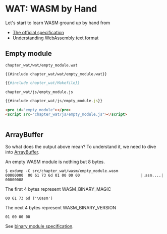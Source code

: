 # WAT: WASM by Hand

Let's start to learn WASM ground up by hand from

- [The official specification](https://webassembly.github.io/spec/core/text/index.html)
- [Understanding WebAssembly text format](https://developer.mozilla.org/en-US/docs/WebAssembly/Understanding_the_text_format)

## Empty module

`chapter_wat/wat/empty_module.wat`
```
{{#include chapter_wat/wat/empty_module.wat}}
```

```makefile
{{#include chapter_wat/Makefile}}
```

`chapter_wat/js/empty_module.js`
```javascript
{{#include chapter_wat/js/empty_module.js}}
```

```markdown
<pre id="empty_module"></pre>
<script src="chapter_wat/js/empty_module.js"></script>
```

<pre id="empty_module"></pre>
<script src="chapter_wat/js/empty_module.js"></script>

## ArrayBuffer

So what does the output above mean? To understand it, we need to dive into 
[ArrayBuffer](https://developer.mozilla.org/en-US/docs/Web/JavaScript/Reference/Global_Objects/ArrayBuffer). 

An empty WASM module is nothing but 8 bytes.

```console
$ exdump -C src/chapter_wat/wasm/empty_module.wasm   
00000000  00 61 73 6d 01 00 00 00                           |.asm....|
00000008
```

The first 4 bytes represent WASM_BINARY_MAGIC
```
00 61 73 6d ('\0asm')
```

The next 4 bytes represent WASM_BINARY_VERSION
```
01 00 00 00
```

See [binary module specification](https://webassembly.github.io/spec/core/binary/modules.html#binary-module).

